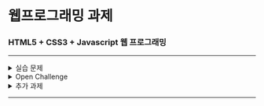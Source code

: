 # 웹프로그래밍 과제

### HTML5 + CSS3 + Javascript 웹 프로그래밍

---

<details>
  <summary>
    실습 문제
  </summary>

  ##### 실습 문제

  [▶️Chapter 2](0924/Chapter2/)

  [▶️Chapter 3](0924/Chapter3/)
  
  [▶️Chapter 4](1008/Chapter4/)
  
  [▶️Chapter 5](1008/Chapter5/)
  
  [▶️Chapter 6](1015/Chapter6/)
  
  [▶️Chapter 7](1015/Chapter7/)
  
  [▶️Chapter 8](1029/Chapter8/)
  
  [▶️Chapter 9](1029/Chapter9/)
  
  [▶️Chapter 10](1105/Chapter10/)
  
  [▶️Chapter 11](1105/Chapter11/)
  
  [▶️Chapter 12](1119/Chap12/)
  
  [▶️Chapter 13](1119/Chap13/)
  
</details>



<details>
  <summary>
    Open Challenge
  </summary>

  ##### 오픈챌린지
  
  [▶️Open Challenge 1](OpenChallenge1/) 
  
  [▶️Open Challenge 2](OpenChallenge2/) 
  
  [▶️Open Challenge 3](OpenChallenge3/) 
  
  [▶️Open Challenge 4](OpenChallenge4/) 
  
  [▶️Open Challenge 5](OpenChallenge5/) 
  
  [▶️Open Challenge 6](OpenChallenge6/) 
  
  [▶️Open Challenge 7](OpenChallenge7/) 
  
  [▶️Open Challenge 8](OpenChallenge8/) 
  
  [▶️Open Challenge 9](OpenChallenge9/) 
  
  [▶️Open Challenge 10](OpenChallenge10/) 
  
  [▶️Open Challenge 11](OpenChallenge11/) 
  
  [▶️Open Challenge 12](OpenChallenge12/) 
  
  [▶️Open Challenge 13](OpenChallenge13/) 
  
</details>



<details>
  <summary>
    추가 과제
  </summary>

  ##### 자기소개

  [▶️자기소개 1](1008/introduce/)

  [▶️자기소개 2](1008/sourcecode/)

  [▶️자기소개 3 (with CSS Framework)](introduce/)

  ##### node.js

  [▶️Node.js](About%20node%20js/)
  
  ##### jquery + 예제

  [▶️jquery 14개 + 예제 22파일](1119HW/) 
  
</details>

---
